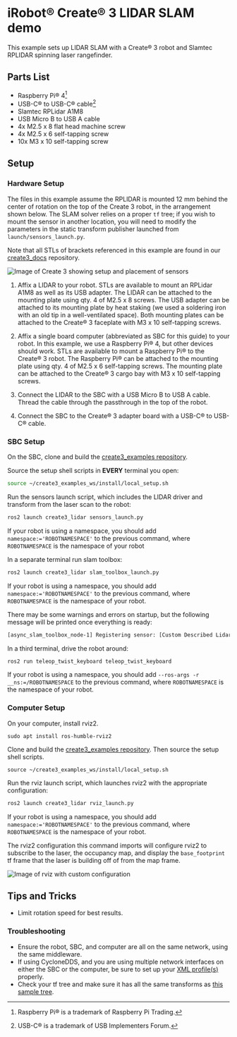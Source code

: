 # iRobot® Create® 3 LIDAR SLAM demo

This example sets up LIDAR SLAM with a Create® 3 robot and Slamtec RPLIDAR spinning laser rangefinder.

## Parts List

* Raspberry Pi® 4[^1]
* USB-C® to USB-C® cable[^2]
* Slamtec RPLidar A1M8
* USB Micro B to USB A cable
* 4x M2.5 x 8 flat head machine screw
* 4x M2.5 x 6 self-tapping screw
* 10x M3 x 10 self-tapping screw

## Setup

### Hardware Setup

The files in this example assume the RPLIDAR is mounted 12 mm behind the center of rotation on the top of the Create 3 robot, in the arrangement shown below.
The SLAM solver relies on a proper `tf` tree; if you wish to mount the sensor in another location, you will need to modify the parameters in the static transform publisher launched from `launch/sensors_launch.py`.

Note that all STLs of brackets referenced in this example are found in our [create3_docs](https://github.com/iRobotEducation/create3_docs/tree/main/docs/hw/data/brackets) repository.

![Image of Create 3 showing setup and placement of sensors](https://iroboteducation.github.io/create3_docs/examples/data/create3_lidar_top.jpg)

1. Affix a LIDAR to your robot.
   STLs are available to mount an RPLidar A1M8 as well as its USB adapter.
   The LIDAR can be attached to the mounting plate using qty. 4 of M2.5 x 8 screws.
   The USB adapter can be attached to its mounting plate by heat staking (we used a soldering iron with an old tip in a well-ventilated space).
   Both mounting plates can be attached to the Create® 3 faceplate with M3 x 10 self-tapping screws.

1. Affix a single board computer (abbreviated as SBC for this guide) to your robot.
   In this example, we use a Raspberry Pi® 4, but other devices should work.
   STLs are available to mount a Raspberry Pi® to the Create® 3 robot.
   The Raspberry Pi® can be attached to the mounting plate using qty. 4 of M2.5 x 6 self-tapping screws.
   The mounting plate can be attached to the Create® 3 cargo bay with M3 x 10 self-tapping screws.

1. Connect the LIDAR to the SBC with a USB Micro B to USB A cable.
   Thread the cable through the passthrough in the top of the robot.

1. Connect the SBC to the Create® 3 adapter board with a USB-C® to USB-C® cable.

### SBC Setup

On the SBC, clone and build the [create3_examples repository](https://github.com/iRobotEducation/create3_examples). 

Source the setup shell scripts in **EVERY** terminal you open:

```bash
source ~/create3_examples_ws/install/local_setup.sh 
```

Run the sensors launch script, which includes the LIDAR driver and transform from the laser scan to the robot:

```bash
ros2 launch create3_lidar sensors_launch.py
```
If your robot is using a namespace, you should add `namespace:='ROBOTNAMESPACE'` to the previous command, where `ROBOTNAMESPACE` is the namespace of your robot

In a separate terminal run slam toolbox:

```bash
ros2 launch create3_lidar slam_toolbox_launch.py
```
If your robot is using a namespace, you should add `namespace:='ROBOTNAMESPACE'` to the previous command, where `ROBOTNAMESPACE` is the namespace of your robot.

There may be some warnings and errors on startup, but the following message will be printed once everything is ready:

```bash
[async_slam_toolbox_node-1] Registering sensor: [Custom Described Lidar]
```

In a third terminal, drive the robot around:

```bash
ros2 run teleop_twist_keyboard teleop_twist_keyboard
```
If your robot is using a namespace, you should add `--ros-args -r __ns:=/ROBOTNAMESPACE` to the previous command, where `ROBOTNAMESPACE` is the namespace of your robot.

### Computer Setup
On your computer, install rviz2.

```
sudo apt install ros-humble-rviz2
```

Clone and build the [create3_examples repository](https://github.com/iRobotEducation/create3_examples). 
Then source the setup shell scripts.

```
source ~/create3_examples_ws/install/local_setup.sh
```


Run the rviz launch script, which launches rviz2 with the appropriate configuration:

```bash
ros2 launch create3_lidar rviz_launch.py
```
If your robot is using a namespace, you should add `namespace:='ROBOTNAMESPACE'` to the previous command, where `ROBOTNAMESPACE` is the namespace of your robot.

The rviz2 configuration this command imports will configure rviz2 to subscribe to the laser, the occupancy map, and display the `base_footprint` tf frame that the laser is building off of from the map frame.

![Image of rviz with custom configuration](https://iroboteducation.github.io/create3_docs/examples/data/create3_lidar_rviz.png)




## Tips and Tricks

* Limit rotation speed for best results.


### Troubleshooting

* Ensure the robot, SBC, and computer are all on the same network, using the same middleware.
* If using CycloneDDS, and you are using multiple network interfaces on either the SBC or the computer, be sure to set up your [XML profile(s)](https://iroboteducation.github.io/create3_docs/setup/xml-config/) properly.
* Check your tf tree and make sure it has all the same transforms as [this sample tree](TF_Tree.pdf).

[^1]: Raspberry Pi® is a trademark of Raspberry Pi Trading.
[^2]: USB-C® is a trademark of USB Implementers Forum.
[^3]: All other trademarks mentioned are the property of their respective owners.

